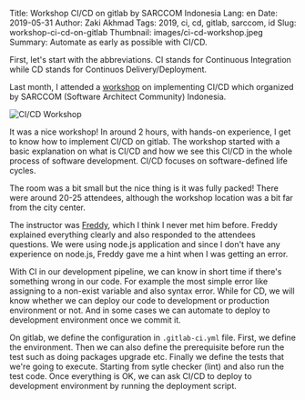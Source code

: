 Title: Workshop CI/CD on gitlab by SARCCOM Indonesia
Lang: en
Date: 2019-05-31
Author: Zaki Akhmad
Tags: 2019, ci, cd, gitlab, sarccom, id
Slug: workshop-ci-cd-on-gitlab 
Thumbnail: images/ci-cd-workshop.jpeg
Summary: Automate as early as possible with CI/CD.

First, let's start with the abbreviations. CI stands for Continuous
Integration while CD stands for Continuos Delivery/Deployment.

Last month, I attended a [workshop](https://www.meetup.com/Software-Architect-Indonesia/events/260847142/)
on implementing CI/CD which organized by SARCCOM (Software Architect Community) Indonesia.

![CI/CD Workshop]({filename}/images/ci-cd-workshop.jpeg)

It was a nice workshop! In around 2 hours, with hands-on experience, I get
to know how to implement CI/CD on gitlab. The workshop started with a basic
explanation on what is CI/CD and how we see this CI/CD in the whole process
of software development. CI/CD focuses on software-defined life cycles.

The room was a bit small but the nice thing is it was fully packed! There were
around 20-25 attendees, although the workshop location was a bit far from the
city center.

The instructor was [Freddy](https://twitter.com/FredEatWorld), which I think
I never met him before. Freddy explained everything clearly and also responded
to the attendees questions. We were using node.js application and since I don't
have any experience on node.js, Freddy gave me a hint when I was getting an error.

With CI in our development pipeline, we can know in short time if there's something
wrong in our code. For example the most simple error like assigning to a non-exist
variable and also syntax error. While for CD, we will know whether we can deploy
our code to development or production environment or not. And in some cases we can
automate to deploy to development environment once we commit it.

On gitlab, we define the configuration in `.gitlab-ci.yml` file. First, we define
the environment. Then we can also define the prerequisite before run the test such as
doing packages upgrade etc. Finally we define the tests that we're going to execute.
Starting from sytle checker (lint) and also run the test code. Once everything is OK,
we can ask CI/CD to deploy to development environment by running the deployment script.
